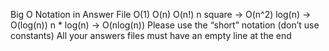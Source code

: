 Big O Notation in Answer File
O(1)
O(n)
O(n!)
n square -> O(n^2)
log(n) -> O(log(n))
n * log(n) -> O(nlog(n))
Please use the “short” notation (don’t use constants)
All your answers files must have an empty line at the end
